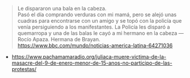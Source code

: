 > Le dispararon una bala en la cabeza.  
> Pasó el día comprando verduras con mi mamá, pero se alejó unas cuadras para encontrarse con un amigo y se topó con la policía que venía persiguiendo a los manifestantes. La Policía les disparó a quemarropa y una de las balas le cayó a mi hermano en la cabeza
> — Rocío Apaza. Hermana de Brayan. https://www.bbc.com/mundo/noticias-america-latina-64271036

- https://www.pachamamaradio.org/juliaca-muere-victima-de-la-masacre-del-9-de-enero-menor-de-15-anos-no-participo-de-las-protestas/
